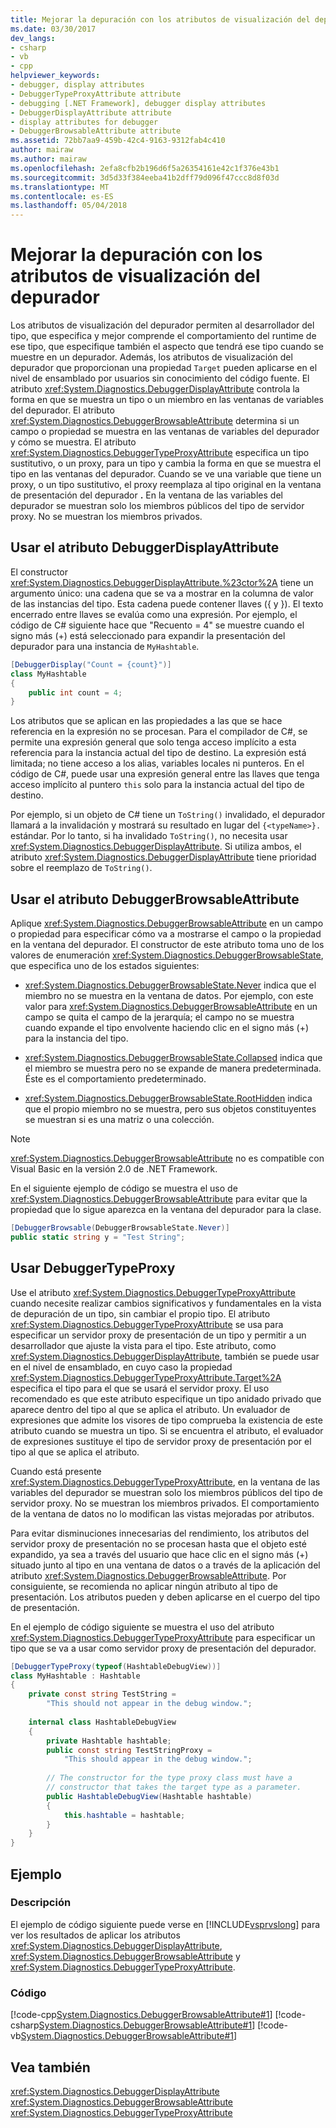 ```yaml
---
title: Mejorar la depuración con los atributos de visualización del depurador
ms.date: 03/30/2017
dev_langs:
- csharp
- vb
- cpp
helpviewer_keywords:
- debugger, display attributes
- DebuggerTypeProxyAttribute attribute
- debugging [.NET Framework], debugger display attributes
- DebuggerDisplayAttribute attribute
- display attributes for debugger
- DebuggerBrowsableAttribute attribute
ms.assetid: 72bb7aa9-459b-42c4-9163-9312fab4c410
author: mairaw
ms.author: mairaw
ms.openlocfilehash: 2efa8cfb2b196d6f5a26354161e42c1f376e43b1
ms.sourcegitcommit: 3d5d33f384eeba41b2dff79d096f47ccc8d8f03d
ms.translationtype: MT
ms.contentlocale: es-ES
ms.lasthandoff: 05/04/2018
---
```

# <a name="enhancing-debugging-with-the-debugger-display-attributes"></a>Mejorar la depuración con los atributos de visualización del depurador
Los atributos de visualización del depurador permiten al desarrollador del tipo, que especifica y mejor comprende el comportamiento del runtime de ese tipo, que especifique también el aspecto que tendrá ese tipo cuando se muestre en un depurador. Además, los atributos de visualización del depurador que proporcionan una propiedad `Target` pueden aplicarse en el nivel de ensamblado por usuarios sin conocimiento del código fuente. El atributo <xref:System.Diagnostics.DebuggerDisplayAttribute> controla la forma en que se muestra un tipo o un miembro en las ventanas de variables del depurador. El atributo <xref:System.Diagnostics.DebuggerBrowsableAttribute> determina si un campo o propiedad se muestra en las ventanas de variables del depurador y cómo se muestra. El atributo <xref:System.Diagnostics.DebuggerTypeProxyAttribute> especifica un tipo sustitutivo, o un proxy, para un tipo y cambia la forma en que se muestra el tipo en las ventanas del depurador. Cuando se ve una variable que tiene un proxy, o un tipo sustitutivo, el proxy reemplaza al tipo original en la ventana de presentación del depurador **.** En la ventana de las variables del depurador se muestran solo los miembros públicos del tipo de servidor proxy. No se muestran los miembros privados.  
  
## <a name="using-the-debuggerdisplayattribute"></a>Usar el atributo DebuggerDisplayAttribute  
 El constructor <xref:System.Diagnostics.DebuggerDisplayAttribute.%23ctor%2A> tiene un argumento único: una cadena que se va a mostrar en la columna de valor de las instancias del tipo. Esta cadena puede contener llaves ({ y }). El texto encerrado entre llaves se evalúa como una expresión. Por ejemplo, el código de C# siguiente hace que "Recuento = 4" se muestre cuando el signo más (+) está seleccionado para expandir la presentación del depurador para una instancia de `MyHashtable`.  
  
```csharp
[DebuggerDisplay("Count = {count}")]  
class MyHashtable  
{  
    public int count = 4;  
}  
```
  
 Los atributos que se aplican en las propiedades a las que se hace referencia en la expresión no se procesan. Para el compilador de C#, se permite una expresión general que solo tenga acceso implícito a esta referencia para la instancia actual del tipo de destino. La expresión está limitada; no tiene acceso a los alias, variables locales ni punteros. En el código de C#, puede usar una expresión general entre las llaves que tenga acceso implícito al puntero `this` solo para la instancia actual del tipo de destino.  
  
 Por ejemplo, si un objeto de C# tiene un `ToString()` invalidado, el depurador llamará a la invalidación y mostrará su resultado en lugar del `{<typeName>}.` estándar. Por lo tanto, si ha invalidado `ToString()`, no necesita usar <xref:System.Diagnostics.DebuggerDisplayAttribute>. Si utiliza ambos, el atributo <xref:System.Diagnostics.DebuggerDisplayAttribute> tiene prioridad sobre el reemplazo de `ToString()`.  
  
## <a name="using-the-debuggerbrowsableattribute"></a>Usar el atributo DebuggerBrowsableAttribute  
 Aplique <xref:System.Diagnostics.DebuggerBrowsableAttribute> en un campo o propiedad para especificar cómo va a mostrarse el campo o la propiedad en la ventana del depurador. El constructor de este atributo toma uno de los valores de enumeración <xref:System.Diagnostics.DebuggerBrowsableState>, que especifica uno de los estados siguientes:  
  
-   <xref:System.Diagnostics.DebuggerBrowsableState.Never> indica que el miembro no se muestra en la ventana de datos.  Por ejemplo, con este valor para <xref:System.Diagnostics.DebuggerBrowsableAttribute> en un campo se quita el campo de la jerarquía; el campo no se muestra cuando expande el tipo envolvente haciendo clic en el signo más (+) para la instancia del tipo.  
  
-   <xref:System.Diagnostics.DebuggerBrowsableState.Collapsed> indica que el miembro se muestra pero no se expande de manera predeterminada.  Éste es el comportamiento predeterminado.  
  
-   <xref:System.Diagnostics.DebuggerBrowsableState.RootHidden> indica que el propio miembro no se muestra, pero sus objetos constituyentes se muestran si es una matriz o una colección.  
  
> [!NOTE]
>  <xref:System.Diagnostics.DebuggerBrowsableAttribute> no es compatible con Visual Basic en la versión 2.0 de .NET Framework.  
  
 En el siguiente ejemplo de código se muestra el uso de <xref:System.Diagnostics.DebuggerBrowsableAttribute> para evitar que la propiedad que lo sigue aparezca en la ventana del depurador para la clase.  
  
```csharp
[DebuggerBrowsable(DebuggerBrowsableState.Never)]  
public static string y = "Test String";  
```  
  
## <a name="using-the-debuggertypeproxy"></a>Usar DebuggerTypeProxy  
 Use el atributo <xref:System.Diagnostics.DebuggerTypeProxyAttribute> cuando necesite realizar cambios significativos y fundamentales en la vista de depuración de un tipo, sin cambiar el propio tipo. El atributo <xref:System.Diagnostics.DebuggerTypeProxyAttribute> se usa para especificar un servidor proxy de presentación de un tipo y permitir a un desarrollador que ajuste la vista para el tipo.  Este atributo, como <xref:System.Diagnostics.DebuggerDisplayAttribute>, también se puede usar en el nivel de ensamblado, en cuyo caso la propiedad <xref:System.Diagnostics.DebuggerTypeProxyAttribute.Target%2A> especifica el tipo para el que se usará el servidor proxy. El uso recomendado es que este atributo especifique un tipo anidado privado que aparece dentro del tipo al que se aplica el atributo.  Un evaluador de expresiones que admite los visores de tipo comprueba la existencia de este atributo cuando se muestra un tipo. Si se encuentra el atributo, el evaluador de expresiones sustituye el tipo de servidor proxy de presentación por el tipo al que se aplica el atributo.  
  
 Cuando está presente <xref:System.Diagnostics.DebuggerTypeProxyAttribute>, en la ventana de las variables del depurador se muestran solo los miembros públicos del tipo de servidor proxy. No se muestran los miembros privados. El comportamiento de la ventana de datos no lo modifican las vistas mejoradas por atributos.  
  
 Para evitar disminuciones innecesarias del rendimiento, los atributos del servidor proxy de presentación no se procesan hasta que el objeto esté expandido, ya sea a través del usuario que hace clic en el signo más (+) situado junto al tipo en una ventana de datos o a través de la aplicación del atributo <xref:System.Diagnostics.DebuggerBrowsableAttribute>. Por consiguiente, se recomienda no aplicar ningún atributo al tipo de presentación. Los atributos pueden y deben aplicarse en el cuerpo del tipo de presentación.  
  
 En el ejemplo de código siguiente se muestra el uso del atributo <xref:System.Diagnostics.DebuggerTypeProxyAttribute> para especificar un tipo que se va a usar como servidor proxy de presentación del depurador.  
  
```csharp
[DebuggerTypeProxy(typeof(HashtableDebugView))]  
class MyHashtable : Hashtable  
{  
    private const string TestString =   
        "This should not appear in the debug window.";  
  
    internal class HashtableDebugView  
    {  
        private Hashtable hashtable;  
        public const string TestStringProxy =   
            "This should appear in the debug window.";  
  
        // The constructor for the type proxy class must have a   
        // constructor that takes the target type as a parameter.  
        public HashtableDebugView(Hashtable hashtable)  
        {  
            this.hashtable = hashtable;  
        }  
    }  
}  
```  
  
## <a name="example"></a>Ejemplo  
  
### <a name="description"></a>Descripción  
 El ejemplo de código siguiente puede verse en [!INCLUDE[vsprvslong](../../../includes/vsprvslong-md.md)] para ver los resultados de aplicar los atributos <xref:System.Diagnostics.DebuggerDisplayAttribute>, <xref:System.Diagnostics.DebuggerBrowsableAttribute> y <xref:System.Diagnostics.DebuggerTypeProxyAttribute>.  
  
### <a name="code"></a>Código  
 [!code-cpp[System.Diagnostics.DebuggerBrowsableAttribute#1](../../../samples/snippets/cpp/VS_Snippets_CLR_System/system.Diagnostics.DebuggerBrowsableAttribute/cpp/program.cpp#1)]
 [!code-csharp[System.Diagnostics.DebuggerBrowsableAttribute#1](../../../samples/snippets/csharp/VS_Snippets_CLR_System/system.Diagnostics.DebuggerBrowsableAttribute/CS/program.cs#1)]
 [!code-vb[System.Diagnostics.DebuggerBrowsableAttribute#1](../../../samples/snippets/visualbasic/VS_Snippets_CLR_System/system.Diagnostics.DebuggerBrowsableAttribute/VB/module1.vb#1)]  
  
## <a name="see-also"></a>Vea también  
 <xref:System.Diagnostics.DebuggerDisplayAttribute>  
 <xref:System.Diagnostics.DebuggerBrowsableAttribute>  
 <xref:System.Diagnostics.DebuggerTypeProxyAttribute>
